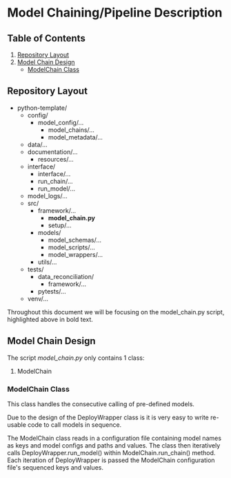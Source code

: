 # Model Chaining/Pipeline Description

## Table of Contents
1. [Repository Layout](#repository-layout)
2. [Model Chain Design](#model-chain-design)
   * [ModelChain Class](#modelchain-class)

## Repository Layout
* python-template/
  * config/
    * model_config/...
      * model_chains/...
      * model_metadata/...
  * data/...
  * documentation/...
    * resources/...
  * interface/
    * interface/...
    * run_chain/...
    * run_model/...
  * model_logs/...
  * src/
    * framework/...
      * **model_chain.py**
      * setup/...
    * models/
      * model_schemas/...
      * model_scripts/...
      * model_wrappers/...
    * utils/...
  * tests/
    * data_reconciliation/
      * framework/...
    * pytests/...
  * venv/...

Throughout this document we will be focusing on the model_chain.py script, highlighted above in bold text.

## Model Chain Design
The script _model_chain.py_ only contains 1 class:
1. ModelChain

### ModelChain Class
This class handles the consecutive calling of pre-defined models.

Due to the design of the DeployWrapper class is it is very easy to write 
re-usable code to call models in sequence.

The ModelChain class reads in a configuration file containing model names as keys and model configs and paths and values.
The class then iteratively calls DeployWrapper.run_model() within ModelChain.run_chain() method. Each iteration of 
DeployWrapper is passed the ModelChain configuration file's sequenced keys and values.